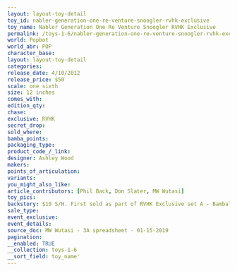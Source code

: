 ```yaml
---
layout: layout-toy-detail 
toy_id: nabler-generation-one-re-venture-snoogler-rvhk-exclusive
toy_name: Nabler Generation One Re Venture Snoogler RVHK Exclusive
permalink: /toys-1-6/nabler-generation-one-re-venture-snoogler-rvhk-exclusive.html
world: Popbot
world_abr: POP
character_base: 
layout: layout-toy-detail
categories: 
release_date: 4/10/2012
release_price: $50 
scale: one sixth
size: 12 inches
comes_with: 
edition_qty: 
chase: 
exclusive: RVHK
secret_drop: 
sold_where: 
bamba_points: 
packaging_type: 
product_code_/_link: 
designer: Ashley Wood
makers: 
points_of_articulation: 
variants: 
you_might_also_like: 
article_contributors: [Phil Back, Don Slater, MW Wutasi]
toy_pics: 
backstory: $10 S/H. First sold as part of RVHK Exclusive set A - Bambaland allotment sold on 2012.05.07
sale_type: 
event_exclusive: 
event_details: 
source_doc: MW Wutasi - 3A spreadsheet - 01-15-2019
pagination: 
__enabled: TRUE
__collection: toys-1-6
__sort_field: toy_name'
---
```

